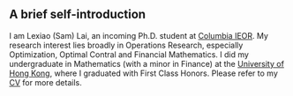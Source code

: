 ## A brief self-introduction

I am Lexiao (Sam) Lai, an incoming Ph.D. student at [Columbia IEOR](https://ieor.columbia.edu/). My research interest lies broadly in Operations Research, especially Optimization, Optimal Contral and Financial Mathematics. I did my undergraduate in Mathematics (with a minor in Finance) at the [University of Hong Kong](https://www.hku.hk/), where I graduated with First Class Honors. Please refer to my [CV](https://github.com/SamLai123/SamLai123.github.io/blob/master/Lai%20Lexiao_CV.pdf) for more details.
